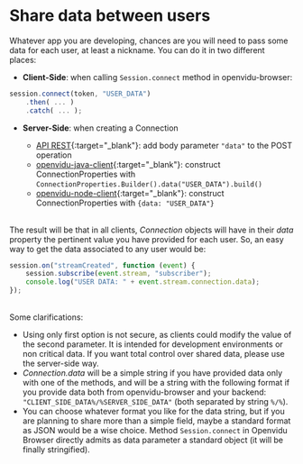 # Share data between users

Whatever app you are developing, chances are you will need to pass some data for each user, at least a nickname. You can do it in two different places:

- **Client-Side**: when calling `Session.connect` method in openvidu-browser:

```javascript
session.connect(token, "USER_DATA")
    .then( ... )
    .catch( ... );
```

- **Server-Side**: when creating a Connection

    - [API REST](reference-docs/REST-API#post-openviduapisessionsltsession_idgtconnection){:target="_blank"}: add body parameter `"data"` to the POST operation
    - [openvidu-java-client](reference-docs/openvidu-java-client#create-a-connection){:target="_blank"}: construct ConnectionProperties with `ConnectionProperties.Builder().data("USER_DATA").build()`
    - [openvidu-node-client](reference-docs/openvidu-node-client#create-a-connection){:target="_blank"}: construct ConnectionProperties with `{data: "USER_DATA"}` <br><br>

The result will be that in all clients, *Connection* objects will have in their *data* property the pertinent value you have provided for each user. So, an easy way to get the data associated to any user would be:

```javascript
session.on("streamCreated", function (event) {
    session.subscribe(event.stream, "subscriber");
    console.log("USER DATA: " + event.stream.connection.data);
});
```

<br>
Some clarifications:

- Using only first option is not secure, as clients could modify the value of the second parameter. It is intended for development environments or non critical data. If you want total control over shared data, please use the server-side way.
- *Connection.data* will be a simple string if you have provided data only with one of the methods, and will be a string with the following format if you provide data both from openvidu-browser and your backend: `"CLIENT_SIDE_DATA%/%SERVER_SIDE_DATA"` (both separated by string `%/%`).
- You can choose whatever format you like for the data string, but if you are planning to share more than a simple field, maybe a standard format as JSON would be a wise choice. Method `Session.connect` in Openvidu Browser directly admits as data parameter a standard object (it will be finally stringified).

